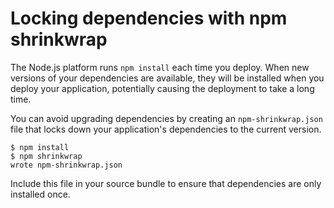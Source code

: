 # Locking dependencies with npm shrinkwrap<a name="nodejs-platform-shrinkwrap"></a>

The Node\.js platform runs `npm install` each time you deploy\. When new versions of your dependencies are available, they will be installed when you deploy your application, potentially causing the deployment to take a long time\.

You can avoid upgrading dependencies by creating an `npm-shrinkwrap.json` file that locks down your application's dependencies to the current version\.

```
$ npm install
$ npm shrinkwrap
wrote npm-shrinkwrap.json
```

Include this file in your source bundle to ensure that dependencies are only installed once\.